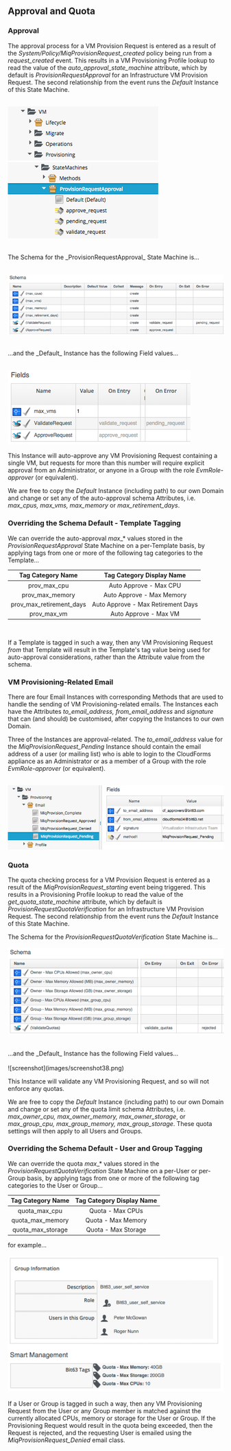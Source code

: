 ## Approval and Quota

### Approval

The approval process for a VM Provision Request is entered as a result of the _System/Policy/MiqProvisionRequest\_created_ policy being run from a _request\_created_ event. This results in a VM Provisioning Profile lookup to read the value of the _auto\_approval\_state\_machine_ attribute, which by default is _ProvisionRequestApproval_ for an Infrastructure VM Provision Request. The second relationship from the event runs the _Default_ Instance of this State Machine.
<br> <br>

![screenshot](images/screenshot33.png)

<br>
The Schema for the _ProvisionRequestApproval_ State Machine is...
<br> <br>

![screenshot](images/screenshot34.png)

<br>
...and the _Default_ Instance has the following Field values...
<br> <br>

![screenshot](images/screenshot35.png)
<br>

This Instance will auto-approve any VM Provisioning Request containing a single VM, but requests for more than this number will require explicit approval from an Administrator, or anyone in a Group with the role _EvmRole-approver_ (or equivalent).

We are free to copy the _Default_ Instance (including path) to our own Domain and change or set any of the auto-approval schema Attributes, i.e. _max\_cpus, max\_vms, max\_memory_ or _max\_retirement\_days_.

### Overriding the Schema Default - Template Tagging

We can override the auto-approval _max_\_* values stored in the _ProvisionRequestApproval_ State Machine on a per-Template basis, by applying tags from one or more of the following tag categories to the Template...
<br>

|  Tag Category Name  | Tag Category Display Name  |
|:----------:|:----------------:|
| prov\_max\_cpu | Auto Approve - Max CPU |
| prov\_max\_memory | Auto Approve - Max Memory |
| prov\_max\_retirement\_days | Auto Approve - Max Retirement Days |
| prov\_max\_vm | Auto Approve - Max VM |
<br>

If a Template is tagged in such a way, then any VM Provisioning Request _from_ that Template will result in the Template's tag value being used for auto-approval considerations, rather than the Attribute value from the schema.

### VM Provisioning-Related Email

There are four Email Instances with corresponding Methods that are used to handle the sending of VM Provisioning-related emails. The Instances each have the Attributes _to\_email\_address, from\_email\_address_ and _signature_ that can (and should) be customised, after copying the Instances to our own Domain.

Three of the Instances are approval-related. The _to\_email\_address_ value for the _MiqProvisionRequest\_Pending_ Instance should contain the email address of a user (or mailing list) who is able to login to the CloudForms appliance as an Administrator or as a member of a Group with the role _EvmRole-approver_ (or equivalent).
<br> <br>

![screenshot](images/screenshot36.png?)
<br>

### Quota

The quota checking process for a VM Provision Request is entered as a result of the _MiqProvisionRequest\_starting_ event being triggered. This results in a Provisioning Profile lookup to read the value of the _get\_quota\_state\_machine_ attribute, which by default is _ProvisionRequestQuotaVerification_ for an Infrastructure VM Provision Request. The second relationship from the event runs the _Default_ Instance of this State Machine.

The Schema for the _ProvisionRequestQuotaVerification_ State Machine is...
<br> <br>
![screenshot](images/screenshot37.png?)

<br>
...and the _Default_ Instance has the following Field values...
<br> <br>
![screenshot](images/screenshot38.png)
<br>

This Instance will validate any VM Provisioning Request, and so will not enforce any quotas.

We are free to copy the _Default_ Instance (including path) to our own Domain and change or set any of the quota limit schema Attributes, i.e. _max\_owner\_cpu, max\_owner\_memory, max\_owner\_storage_, or _max\_group\_cpu, max\_group\_memory, max\_group\_storage_. These quota settings will then apply to all Users and Groups.

### Overriding the Schema Default - User and Group Tagging

We can override the quota _max_\_* values stored in the _ProvisionRequestQuotaVerification_ State Machine on a per-User or per-Group basis, by applying tags from one or more of the following tag categories to the User or Group...
<br>

|  Tag Category Name  | Tag Category Display Name  |
|:----------:|:----------------:|
| quota\_max\_cpu | Quota - Max CPUs |
| quota\_max\_memory | Quota - Max  Memory |
| quota\_max\_storage | Quota - Max  Storage |

for example...
<br> <br>
![screenshot](images/screenshot39.png)
<br> <br>
If a User or Group is tagged in such a way, then any VM Provisioning Request from the User or any Group member is matched against the currently allocated CPUs, memory or storage for the User or Group. If the Provisioning Request would result in the quota being exceeded, then the Request is rejected, and the requesting User is emailed using the _MiqProvisionRequest\_Denied_ email class.
